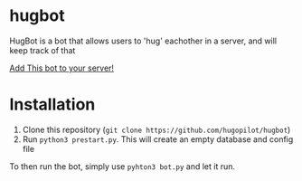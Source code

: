 # hugbot
HugBot is a bot that allows users to 'hug' eachother in a server, and will keep track of that

[Add This bot to your server!](https://discordapp.com/api/oauth2/authorize?client_id=614884602884128778&permissions=76864&scope=bot)

# Installation
1. Clone this repository (`git clone https://github.com/hugopilot/hugbot`)
1. Run `python3 prestart.py`. This will create an empty database and config file

To then run the bot, simply use `pyhton3 bot.py` and let it run.


